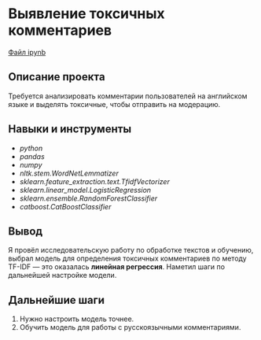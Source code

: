 # Выявление токсичных комментариев

[Файл ipynb](https://github.com/oleggrigoryev/public_projects/blob/main/nlp/notebook_MLTexts_oleg_grigoryev_public.ipynb)

## Описание проекта

Требуется анализировать комментарии пользователей на английском языке и выделять токсичные, чтобы отправить на модерацию.



## Навыки и инструменты

- _python_
- _pandas_
- _numpy_
- _nltk.stem.WordNetLemmatizer_
- _sklearn.feature_extraction.text.TfidfVectorizer_
- _sklearn.linear_model.LogisticRegression_
- _sklearn.ensemble.RandomForestClassifier_
- _catboost.CatBoostClassifier_



## Вывод

Я провёл исследовательскую работу по обработке текстов и обучению, выбрал модель для определения токсичных комментариев по методу TF-IDF — это оказалась **линейная регрессия**. Наметил шаги по дальнейшей настройке модели.

## Дальнейшие шаги

1. Нужно настроить модель точнее.
2. Обучить модель для работы с русскоязычными комментариями.
